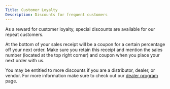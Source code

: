 ```yaml
---
Title: Customer Loyalty
Description: Discounts for frequent customers
---
```


As a reward for customer loyalty, special discounts are available for our repeat customers.

At the bottom of your sales receipt will be a coupon for a certain percentage off your next order. Make sure you retain 
this receipt and mention the sales number (located at the top right corner) and coupon when you place your next order 
with us.

You may be entitled to more discounts if you are a distributor, dealer, or vendor. For more information make sure to 
check out our [dealer program](./?p=dealers) page.
